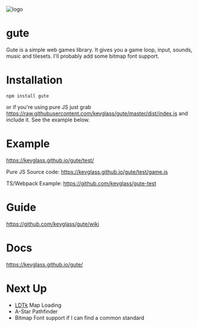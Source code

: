 ![logo](https://kevglass.github.io/gute/test/logo.png)

# gute

Gute is a simple web games library. It gives you a game loop, input, sounds, music and tilesets. I'll probably add some bitmap font support. 


# Installation

```npm install gute```

or if you're using pure JS just grab https://raw.githubusercontent.com/kevglass/gute/master/dist/index.js and include it. See the example below.

# Example

https://kevglass.github.io/gute/test/

Pure JS Source code: https://kevglass.github.io/gute/test/game.js

TS/Webpack Example: https://github.com/kevglass/gute-test

# Guide

https://github.com/kevglass/gute/wiki

# Docs

https://kevglass.github.io/gute/

# Next Up

* [LDTk](https://ldtk.io/) Map Loading
* A-Star Pathfinder 
* Bitmap Font support if I can find a common standard

